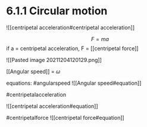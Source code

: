 # 6.1.1 Circular motion

![[centripetal acceleration#centripetal acceleration]]

$$ F = ma$$
if a = centripetal acceleration,
F = [[centripetal force]]

![[Pasted image 20211204120129.png]]

[[Angular speed]] = $\omega$

equations: 
#angularspeed
![[Angular speed#equation]]

#centripetalacceleration

![[centripetal acceleration#equation]]

#centripetalforce
![[centripetal force#equation]]
